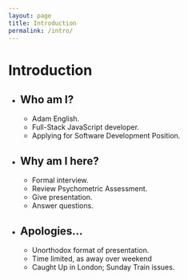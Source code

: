 ```yaml
---
layout: page
title: Introduction
permalink: /intro/
---
```

# Introduction
* ## Who am I?
    * Adam English.
    * Full-Stack JavaScript developer.
    * Applying for Software Development Position.

* ## Why am I here?
    * Formal interview.
    * Review Psychometric Assessment.
    * Give presentation.
    * Answer questions.

* ## Apologies...
    * Unorthodox format of presentation.
    * Time limited, as away over weekend
    * Caught Up in London; Sunday Train issues.
